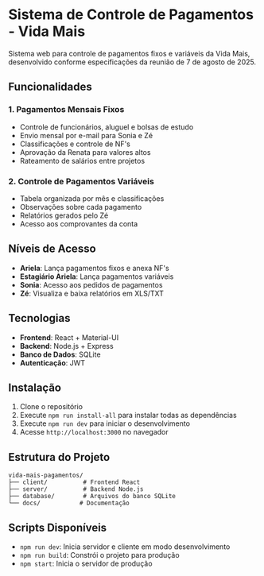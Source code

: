 # Sistema de Controle de Pagamentos - Vida Mais

Sistema web para controle de pagamentos fixos e variáveis da Vida Mais, desenvolvido conforme especificações da reunião de 7 de agosto de 2025.

## Funcionalidades

### 1. Pagamentos Mensais Fixos
- Controle de funcionários, aluguel e bolsas de estudo
- Envio mensal por e-mail para Sonia e Zé
- Classificações e controle de NF's
- Aprovação da Renata para valores altos
- Rateamento de salários entre projetos

### 2. Controle de Pagamentos Variáveis
- Tabela organizada por mês e classificações
- Observações sobre cada pagamento
- Relatórios gerados pelo Zé
- Acesso aos comprovantes da conta

## Níveis de Acesso

- **Ariela**: Lança pagamentos fixos e anexa NF's
- **Estagiário Ariela**: Lança pagamentos variáveis
- **Sonia**: Acesso aos pedidos de pagamentos
- **Zé**: Visualiza e baixa relatórios em XLS/TXT

## Tecnologias

- **Frontend**: React + Material-UI
- **Backend**: Node.js + Express
- **Banco de Dados**: SQLite
- **Autenticação**: JWT

## Instalação

1. Clone o repositório
2. Execute `npm run install-all` para instalar todas as dependências
3. Execute `npm run dev` para iniciar o desenvolvimento
4. Acesse `http://localhost:3000` no navegador

## Estrutura do Projeto

```
vida-mais-pagamentos/
├── client/          # Frontend React
├── server/          # Backend Node.js
├── database/        # Arquivos do banco SQLite
└── docs/           # Documentação
```

## Scripts Disponíveis

- `npm run dev`: Inicia servidor e cliente em modo desenvolvimento
- `npm run build`: Constrói o projeto para produção
- `npm start`: Inicia o servidor de produção
